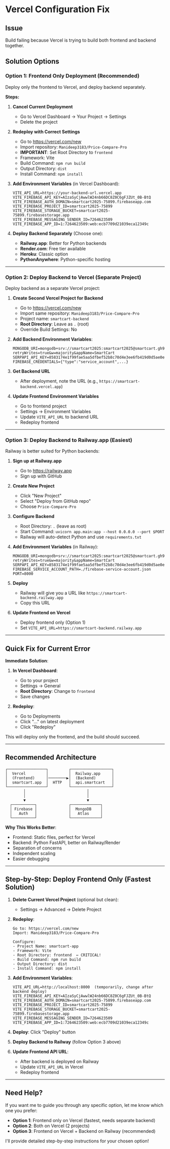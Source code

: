 # Vercel Configuration Fix

## Issue
Build failing because Vercel is trying to build both frontend and backend together.

## Solution Options

### **Option 1: Frontend Only Deployment (Recommended)**

Deploy only the frontend to Vercel, and deploy backend separately.

**Steps:**

1. **Cancel Current Deployment**
   - Go to Vercel Dashboard → Your Project → Settings
   - Delete the project

2. **Redeploy with Correct Settings**
   - Go to https://vercel.com/new
   - Import repository: `Manideep3183/Price-Compare-Pro`
   - **IMPORTANT**: Set Root Directory to `frontend`
   - Framework: Vite
   - Build Command: `npm run build`
   - Output Directory: `dist`
   - Install Command: `npm install`

3. **Add Environment Variables** (in Vercel Dashboard):
   ```
   VITE_API_URL=https://your-backend-url.vercel.app
   VITE_FIREBASE_API_KEY=AIzaSyCjAwwlW24nb66DC8Z0C6gFJZUt_0B-BtQ
   VITE_FIREBASE_AUTH_DOMAIN=smartcart2025-75899.firebaseapp.com
   VITE_FIREBASE_PROJECT_ID=smartcart2025-75899
   VITE_FIREBASE_STORAGE_BUCKET=smartcart2025-75899.firebasestorage.app
   VITE_FIREBASE_MESSAGING_SENDER_ID=7264623509
   VITE_FIREBASE_APP_ID=1:7264623509:web:ecb7709d21039eca12349c
   ```

4. **Deploy Backend Separately** (Choose one):
   - **Railway.app**: Better for Python backends
   - **Render.com**: Free tier available
   - **Heroku**: Classic option
   - **PythonAnywhere**: Python-specific hosting

---

### **Option 2: Deploy Backend to Vercel (Separate Project)**

Deploy backend as a separate Vercel project:

1. **Create Second Vercel Project for Backend**
   - Go to https://vercel.com/new
   - Import same repository: `Manideep3183/Price-Compare-Pro`
   - Project name: `smartcart-backend`
   - **Root Directory**: Leave as `.` (root)
   - Override Build Settings: No
   
2. **Add Backend Environment Variables**:
   ```
   MONGODB_URI=mongodb+srv://smartcart2025:smartcart2025@smartcart.gh9rs42.mongodb.net/SmartCart?retryWrites=true&w=majority&appName=SmartCart
   SERPAPI_API_KEY=8583174e1f99fae5aa5dfbef52b8c70d4e3ee6fb419d0d5ae0e017d6bbfe8636
   FIREBASE_CREDENTIALS={"type":"service_account",...}
   ```

3. **Get Backend URL**
   - After deployment, note the URL (e.g., `https://smartcart-backend.vercel.app`)

4. **Update Frontend Environment Variables**
   - Go to frontend project
   - Settings → Environment Variables
   - Update `VITE_API_URL` to backend URL
   - Redeploy frontend

---

### **Option 3: Deploy Backend to Railway.app (Easiest)**

Railway is better suited for Python backends:

1. **Sign up at Railway.app**
   - Go to https://railway.app
   - Sign up with GitHub

2. **Create New Project**
   - Click "New Project"
   - Select "Deploy from GitHub repo"
   - Choose `Price-Compare-Pro`

3. **Configure Backend**
   - Root Directory: `.` (leave as root)
   - Start Command: `uvicorn app.main:app --host 0.0.0.0 --port $PORT`
   - Railway will auto-detect Python and use `requirements.txt`

4. **Add Environment Variables** (in Railway):
   ```
   MONGODB_URI=mongodb+srv://smartcart2025:smartcart2025@smartcart.gh9rs42.mongodb.net/SmartCart?retryWrites=true&w=majority&appName=SmartCart
   SERPAPI_API_KEY=8583174e1f99fae5aa5dfbef52b8c70d4e3ee6fb419d0d5ae0e017d6bbfe8636
   FIREBASE_SERVICE_ACCOUNT_PATH=./firebase-service-account.json
   PORT=8000
   ```

5. **Deploy**
   - Railway will give you a URL like `https://smartcart-backend.railway.app`
   - Copy this URL

6. **Update Frontend on Vercel**
   - Deploy frontend only (Option 1)
   - Set `VITE_API_URL=https://smartcart-backend.railway.app`

---

## Quick Fix for Current Error

**Immediate Solution**:

1. **In Vercel Dashboard**:
   - Go to your project
   - Settings → General
   - **Root Directory**: Change to `frontend`
   - Save changes

2. **Redeploy**:
   - Go to Deployments
   - Click "..." on latest deployment
   - Click "Redeploy"

This will deploy only the frontend, and the build should succeed.

---

## Recommended Architecture

```
┌─────────────────┐         ┌──────────────────┐
│  Vercel         │         │  Railway.app     │
│  (Frontend)     │────────▶│  (Backend)       │
│  smartcart.app  │  HTTP   │  api.smartcart   │
└─────────────────┘         └──────────────────┘
        │                           │
        │                           │
        ▼                           ▼
  ┌──────────┐              ┌─────────────┐
  │ Firebase │              │  MongoDB    │
  │   Auth   │              │   Atlas     │
  └──────────┘              └─────────────┘
```

**Why This Works Better**:
- Frontend: Static files, perfect for Vercel
- Backend: Python FastAPI, better on Railway/Render
- Separation of concerns
- Independent scaling
- Easier debugging

---

## Step-by-Step: Deploy Frontend Only (Fastest Solution)

1. **Delete Current Vercel Project** (optional but clean):
   - Settings → Advanced → Delete Project

2. **Redeploy**:
   ```
   Go to: https://vercel.com/new
   Import: Manideep3183/Price-Compare-Pro
   
   Configure:
   - Project Name: smartcart-app
   - Framework: Vite
   - Root Directory: frontend  ← CRITICAL!
   - Build Command: npm run build
   - Output Directory: dist
   - Install Command: npm install
   ```

3. **Add Environment Variables**:
   ```
   VITE_API_URL=http://localhost:8000  (temporarily, change after backend deploy)
   VITE_FIREBASE_API_KEY=AIzaSyCjAwwlW24nb66DC8Z0C6gFJZUt_0B-BtQ
   VITE_FIREBASE_AUTH_DOMAIN=smartcart2025-75899.firebaseapp.com
   VITE_FIREBASE_PROJECT_ID=smartcart2025-75899
   VITE_FIREBASE_STORAGE_BUCKET=smartcart2025-75899.firebasestorage.app
   VITE_FIREBASE_MESSAGING_SENDER_ID=7264623509
   VITE_FIREBASE_APP_ID=1:7264623509:web:ecb7709d21039eca12349c
   ```

4. **Deploy**: Click "Deploy" button

5. **Deploy Backend to Railway** (follow Option 3 above)

6. **Update Frontend API URL**:
   - After backend is deployed on Railway
   - Update `VITE_API_URL` in Vercel
   - Redeploy frontend

---

## Need Help?

If you want me to guide you through any specific option, let me know which one you prefer:
- **Option 1**: Frontend only on Vercel (fastest, needs separate backend)
- **Option 2**: Both on Vercel (2 projects)
- **Option 3**: Frontend on Vercel + Backend on Railway (recommended)

I'll provide detailed step-by-step instructions for your chosen option!
